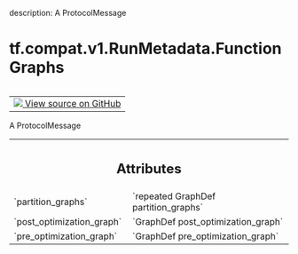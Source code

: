 description: A ProtocolMessage

<div itemscope itemtype="http://developers.google.com/ReferenceObject">
<meta itemprop="name" content="tf.compat.v1.RunMetadata.FunctionGraphs" />
<meta itemprop="path" content="Stable" />
</div>

# tf.compat.v1.RunMetadata.FunctionGraphs

<!-- Insert buttons and diff -->

<table class="tfo-notebook-buttons tfo-api nocontent" align="left">
<td>
  <a target="_blank" href="https://github.com/tensorflow/tensorflow/blob/r2.2/tensorflow/core/protobuf/config.proto">
    <img src="https://www.tensorflow.org/images/GitHub-Mark-32px.png" />
    View source on GitHub
  </a>
</td>
</table>



A ProtocolMessage

<!-- Placeholder for "Used in" -->




<!-- Tabular view -->
 <table class="responsive fixed orange">
<colgroup><col width="214px"><col></colgroup>
<tr><th colspan="2"><h2 class="add-link">Attributes</h2></th></tr>

<tr>
<td>
`partition_graphs`
</td>
<td>
`repeated GraphDef partition_graphs`
</td>
</tr><tr>
<td>
`post_optimization_graph`
</td>
<td>
`GraphDef post_optimization_graph`
</td>
</tr><tr>
<td>
`pre_optimization_graph`
</td>
<td>
`GraphDef pre_optimization_graph`
</td>
</tr>
</table>



